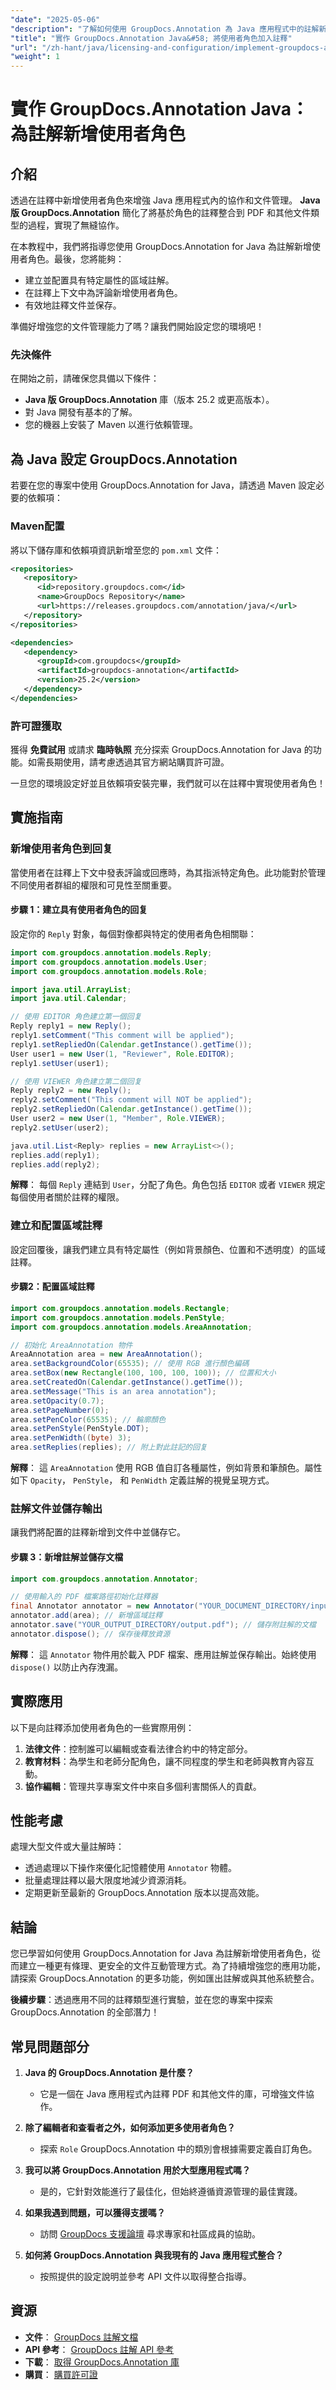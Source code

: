 ```yaml
---
"date": "2025-05-06"
"description": "了解如何使用 GroupDocs.Annotation 為 Java 應用程式中的註解新增使用者角色，以增強文件管理和協作。"
"title": "實作 GroupDocs.Annotation Java&#58; 將使用者角色加入註釋"
"url": "/zh-hant/java/licensing-and-configuration/implement-groupdocs-annotation-java-user-roles/"
"weight": 1
---
```


# 實作 GroupDocs.Annotation Java：為註解新增使用者角色

## 介紹

透過在註釋中新增使用者角色來增強 Java 應用程式內的協作和文件管理。 **Java 版 GroupDocs.Annotation** 簡化了將基於角色的註釋整合到 PDF 和其他文件類型的過程，實現了無縫協作。

在本教程中，我們將指導您使用 GroupDocs.Annotation for Java 為註解新增使用者角色。最後，您將能夠：
- 建立並配置具有特定屬性的區域註解。
- 在註釋上下文中為評論新增使用者角色。
- 有效地註釋文件並保存。

準備好增強您的文件管理能力了嗎？讓我們開始設定您的環境吧！

### 先決條件

在開始之前，請確保您具備以下條件：
- **Java 版 GroupDocs.Annotation** 庫（版本 25.2 或更高版本）。
- 對 Java 開發有基本的了解。
- 您的機器上安裝了 Maven 以進行依賴管理。

## 為 Java 設定 GroupDocs.Annotation

若要在您的專案中使用 GroupDocs.Annotation for Java，請透過 Maven 設定必要的依賴項：

### Maven配置

將以下儲存庫和依賴項資訊新增至您的 `pom.xml` 文件：

```xml
<repositories>
   <repository>
      <id>repository.groupdocs.com</id>
      <name>GroupDocs Repository</name>
      <url>https://releases.groupdocs.com/annotation/java/</url>
   </repository>
</repositories>

<dependencies>
   <dependency>
      <groupId>com.groupdocs</groupId>
      <artifactId>groupdocs-annotation</artifactId>
      <version>25.2</version>
   </dependency>
</dependencies>
```

### 許可證獲取

獲得 **免費試用** 或請求 **臨時執照** 充分探索 GroupDocs.Annotation for Java 的功能。如需長期使用，請考慮透過其官方網站購買許可證。

一旦您的環境設定好並且依賴項安裝完畢，我們就可以在註釋中實現使用者角色！

## 實施指南

### 新增使用者角色到回复

當使用者在註釋上下文中發表評論或回應時，為其指派特定角色。此功能對於管理不同使用者群組的權限和可見性至關重要。

#### 步驟 1：建立具有使用者角色的回复

設定你的 `Reply` 對象，每個對像都與特定的使用者角色相關聯：

```java
import com.groupdocs.annotation.models.Reply;
import com.groupdocs.annotation.models.User;
import com.groupdocs.annotation.models.Role;

import java.util.ArrayList;
import java.util.Calendar;

// 使用 EDITOR 角色建立第一個回复
Reply reply1 = new Reply();
reply1.setComment("This comment will be applied");
reply1.setRepliedOn(Calendar.getInstance().getTime());
User user1 = new User(1, "Reviewer", Role.EDITOR);
reply1.setUser(user1);

// 使用 VIEWER 角色建立第二個回复
Reply reply2 = new Reply();
reply2.setComment("This comment will NOT be applied");
reply2.setRepliedOn(Calendar.getInstance().getTime());
User user2 = new User(1, "Member", Role.VIEWER);
reply2.setUser(user2);

java.util.List<Reply> replies = new ArrayList<>();
replies.add(reply1);
replies.add(reply2);
```

**解釋**： 每個 `Reply` 連結到 `User`，分配了角色。角色包括 `EDITOR` 或者 `VIEWER` 規定每個使用者關於註釋的權限。

### 建立和配置區域註釋

設定回覆後，讓我們建立具有特定屬性（例如背景顏色、位置和不透明度）的區域註釋。

#### 步驟2：配置區域註釋

```java
import com.groupdocs.annotation.models.Rectangle;
import com.groupdocs.annotation.models.PenStyle;
import com.groupdocs.annotation.models.AreaAnnotation;

// 初始化 AreaAnnotation 物件
AreaAnnotation area = new AreaAnnotation();
area.setBackgroundColor(65535); // 使用 RGB 進行顏色編碼
area.setBox(new Rectangle(100, 100, 100, 100)); // 位置和大小
area.setCreatedOn(Calendar.getInstance().getTime());
area.setMessage("This is an area annotation");
area.setOpacity(0.7);
area.setPageNumber(0);
area.setPenColor(65535); // 輪廓顏色
area.setPenStyle(PenStyle.DOT);
area.setPenWidth((byte) 3);
area.setReplies(replies); // 附上對此註記的回复
```

**解釋**： 這 `AreaAnnotation` 使用 RGB 值自訂各種屬性，例如背景和筆顏色。屬性如下 `Opacity`， `PenStyle`， 和 `PenWidth` 定義註解的視覺呈現方式。

### 註解文件並儲存輸出

讓我們將配置的註釋新增到文件中並儲存它。

#### 步驟 3：新增註解並儲存文檔

```java
import com.groupdocs.annotation.Annotator;

// 使用輸入的 PDF 檔案路徑初始化註釋器
final Annotator annotator = new Annotator("YOUR_DOCUMENT_DIRECTORY/input.pdf");
annotator.add(area); // 新增區域註釋
annotator.save("YOUR_OUTPUT_DIRECTORY/output.pdf"); // 儲存附註解的文檔
annotator.dispose(); // 保存後釋放資源
```

**解釋**： 這 `Annotator` 物件用於載入 PDF 檔案、應用註解並保存輸出。始終使用 `dispose()` 以防止內存洩漏。

## 實際應用

以下是向註釋添加使用者角色的一些實際用例：
1. **法律文件**：控制誰可以編輯或查看法律合約中的特定部分。
2. **教育材料**：為學生和老師分配角色，讓不同程度的學生和老師與教育內容互動。
3. **協作編輯**：管理共享專案文件中來自多個利害關係人的貢獻。

## 性能考慮

處理大型文件或大量註解時：
- 透過處理以下操作來優化記憶體使用 `Annotator` 物體。
- 批量處理註釋以最大限度地減少資源消耗。
- 定期更新至最新的 GroupDocs.Annotation 版本以提高效能。

## 結論

您已學習如何使用 GroupDocs.Annotation for Java 為註解新增使用者角色，從而建立一種更有條理、更安全的文件互動管理方式。為了持續增強您的應用功能，請探索 GroupDocs.Annotation 的更多功能，例如匯出註解或與其他系統整合。

**後續步驟**：透過應用不同的註釋類型進行實驗，並在您的專案中探索 GroupDocs.Annotation 的全部潛力！

## 常見問題部分

1. **Java 的 GroupDocs.Annotation 是什麼？**
   - 它是一個在 Java 應用程式內註釋 PDF 和其他文件的庫，可增強文件協作。

2. **除了編輯者和查看者之外，如何添加更多使用者角色？**
   - 探索 `Role` GroupDocs.Annotation 中的類別會根據需要定義自訂角色。

3. **我可以將 GroupDocs.Annotation 用於大型應用程式嗎？**
   - 是的，它針對效能進行了最佳化，但始終遵循資源管理的最佳實踐。

4. **如果我遇到問題，可以獲得支援嗎？**
   - 訪問 [GroupDocs 支援論壇](https://forum.groupdocs.com/c/annotation/) 尋求專家和社區成員的協助。

5. **如何將 GroupDocs.Annotation 與我現有的 Java 應用程式整合？**
   - 按照提供的設定說明並參考 API 文件以取得整合指導。

## 資源
- **文件**： [GroupDocs 註解文檔](https://docs.groupdocs.com/annotation/java/)
- **API 參考**： [GroupDocs 註解 API 參考](https://reference.groupdocs.com/annotation/java/)
- **下載**： [取得 GroupDocs.Annotation 庫](https://releases.groupdocs.com/annotation/java/)
- **購買**： [購買許可證](https://purchase.groupdocs.com/license)
